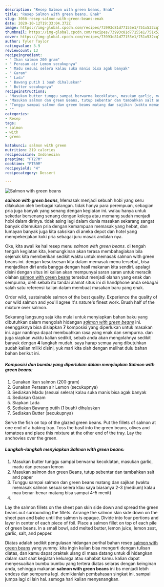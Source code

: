 ```yaml
---
description: "Resep Salmon with green beans, Enak"
title: "Resep Salmon with green beans, Enak"
slug: 3066-resep-salmon-with-green-beans-enak
date: 2020-10-12T19:33:04.372Z
image: https://img-global.cpcdn.com/recipes/73993c81d77155e1/751x532cq70/salmon-with-green-beans-foto-resep-utama.jpg
thumbnail: https://img-global.cpcdn.com/recipes/73993c81d77155e1/751x532cq70/salmon-with-green-beans-foto-resep-utama.jpg
cover: https://img-global.cpcdn.com/recipes/73993c81d77155e1/751x532cq70/salmon-with-green-beans-foto-resep-utama.jpg
author: Tyler Taylor
ratingvalue: 3.9
reviewcount: 13
recipeingredient:
- " Ikan salmon 200 gram"
- " Perasan air Lemon secukupnya"
- " Madu sesuai selera kalau suka manis bisa agak banyak"
- " Garam"
- " Lada"
- " Bawang putih 1 buah dihaluskan"
- " Butter secukupnya"
recipeinstructions:
- "Masukan butter tunggu sampai berwarna kecoklatan, masukan garlic, madu dan perasan lemon"
- "Masukan salmon dan green Beans, tutup sebentar dan tambahkan salt and paper"
- "Tunggu sampai salmon dan green beans matang dan sajikan (waktu memasak salmon sesuai selera klau saya biasanya 2-3 (medium) kalau mau benar-benar matang bisa sampai 4-5 menit)"
- ""
categories:
- Resep
tags:
- salmon
- with
- green

katakunci: salmon with green 
nutrition: 219 calories
recipecuisine: Indonesian
preptime: "PT27M"
cooktime: "PT59M"
recipeyield: "4"
recipecategory: Dessert

---
```



![Salmon with green beans](https://img-global.cpcdn.com/recipes/73993c81d77155e1/751x532cq70/salmon-with-green-beans-foto-resep-utama.jpg)

<b><i>salmon with green beans</i></b>, Memasak menjadi sebuah hobi yang seru dilakukan oleh berbagai kalangan. tidak hanya para perempuan, sebagian pria juga banyak yang senang dengan kegiatan ini. walau hanya untuk sekedar bersenang senang dengan kolega atau memang sudah menjadi hobi dalam dirinya. tidak asing lagi dalam dunia masakan sekarang sangat banyak ditemukan pria dengan kemampuan memasak yang hebat, dan lumayan banyak juga kita saksikan di aneka depot dan hotel yang mempekerjakan koki pria sebagai juru masak andalan nya.

Oke, kita awali ke hal resep menu <i>salmon with green beans</i>. di tengah tengah kegiatan kita, kemungkinan akan terasa membahagiakan bila sejenak kita memberikan sedikit waktu untuk memasak salmon with green beans ini. dengan kesuksesan kita dalam memasak menu tersebut, bisa menjadikan diri anda bangga dengan hasil makanan kita sendiri. apalagi disini dengan situs ini kalian akan mempunyai saran saran untuk meracik olahan <u>salmon with green beans</u> tersebut menjadi olahan yang enak dan sempurna, oleh sebab itu tandai alamat situs ini di handphone anda sebagai salah satu referensi kalian dalam membuat masakan baru yang enak.

Order wild, sustainable salmon of the best quality. Experience the quality of our wild salmon and you&#39;ll agree it&#39;s nature&#39;s finest work. Brush half of the mixture over salmon.


Sekarang langsung saja kita mulai untuk menyiapkan bahan baku yang dibutuhkan dalam mengolah hidangan <u><i>salmon with green beans</i></u> ini. seenggaknya bisa disiapkan <b>7</b> komposisi yang diperlukan untuk masakan ini. agar nantinya dapat membuahkan rasa yang enak dan sempurna. dan juga siapkan waktu kalian sedikit, sebab anda akan mengolahnya sedikit banyak dengan <b>4</b> langkah mudah. saya harap semua yang dibutuhkan sudah kalian miliki disini, yuk mari kita olah dengan melihat dulu bahan bahan berikut ini.

<!--inarticleads1-->

##### Komposisi dan bumbu yang diperlukan dalam menyiapkan Salmon with green beans:

1. Gunakan  Ikan salmon (200 gram)
1. Gunakan  Perasan air Lemon (secukupnya)
1. Sediakan  Madu (sesuai selera) kalau suka manis bisa agak banyak
1. Sediakan  Garam
1. Siapkan  Lada
1. Sediakan  Bawang putih (1 buah) dihaluskan
1. Sediakan  Butter (secukupnya)


Serve the fish on top of the glazed green beans. Put the fillets of salmon at one end of a baking tray. Toss the basil into the green beans, olives and tomatoes and place this mixture at the other end of the tray. Lay the anchovies over the green. 

<!--inarticleads2-->

##### Langkah-langkah menyiapkan Salmon with green beans:

1. Masukan butter tunggu sampai berwarna kecoklatan, masukan garlic, madu dan perasan lemon
1. Masukan salmon dan green Beans, tutup sebentar dan tambahkan salt and paper
1. Tunggu sampai salmon dan green beans matang dan sajikan (waktu memasak salmon sesuai selera klau saya biasanya 2-3 (medium) kalau mau benar-benar matang bisa sampai 4-5 menit)
1. 


Lay the salmon fillets on the sheet pan skin side down and spread the green beans out surrounding the fillets. Arrange the salmon skin side down on the sheet pan and bake until the salmon is opaque. Divide into four portions and layer in center of each piece of foil. Place a salmon fillet on top of each pile of green beans. In a small bowl, add melted butter, lemon juice, lemon zest, garlic, salt, and pepper. 

Diatas adalah sedikit pengulasan hidangan perihal bahan resep <u>salmon with green beans</u> yang yummy. kita ingin kalian bisa mengerti dengan tulisan diatas, dan kamu dapat praktek ulang di masa datang untuk di hidangkan dalam saat saat kegiatan keluarga atau sahabat kamu. kalian dapat menyesuaikan bumbu bumbu yang tertera diatas selaras dengan keinginan anda, sehingga makanan <b>salmon with green beans</b> ini bs menjadi lebih endess dan sempurna lagi. demikianlah pembahasan singkat ini, sampai jumpa lagi di lain hal. semoga hari kalian menyenangkan.
